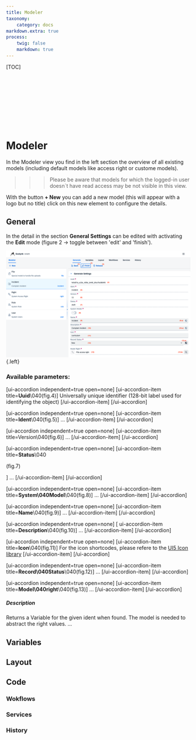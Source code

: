 ```yaml
---
title: Modeler
taxonomy:
    category: docs
markdown.extra: true
process:
    twig: false
    markdown: true
---
```


[TOC]

<br>
<br>
<br>
<br>
<br>
<br>
<br>
<br>

# Modeler

In the Modeler view you find in the left section the overview of all existing models (including default models like access right or custome models).

>>> Please be aware that models for which the logged-in user doesn`t have read access may be not visible in this view.

With the button **+ New** you can add a new model (this will appear with a logo but no title) click on this new element to configure the details.

## General

In the detail in the section **General Settings** can be edited with activating the **Edit** mode (figure 2 -> toggle between 'edit' and 'finish').

![Modeler General](modeler-general.png?lightbox=1024&cropResize=800,800) {.left}

### Available parameters:

[ui-accordion independent=true open=none]
[ui-accordion-item title=<b>Uuid</b>\040(fig.4)]
Universally unique identifier (128-bit label used for identifying the object)
[/ui-accordion-item]
[/ui-accordion]

[ui-accordion independent=true open=none]
[ui-accordion-item title=<b>Ident</b>\040(fig.5)]
...
[/ui-accordion-item]
[/ui-accordion]

[ui-accordion independent=true open=none]
[ui-accordion-item title=Version\040(fig.6)]
...
[/ui-accordion-item]
[/ui-accordion]

[ui-accordion independent=true open=none]
[ui-accordion-item title=<strong>Status</strong>\040<p>(fig.7)</p>]
...
[/ui-accordion-item]
[/ui-accordion]

[ui-accordion independent=true open=none]
[ui-accordion-item title=<strong>System\040Model</strong>\040(fig.8)]
...
[/ui-accordion-item]
[/ui-accordion]

[ui-accordion independent=true open=none]
[ui-accordion-item title=<strong>Name</strong>\040(fig.9)]
...
[/ui-accordion-item]
[/ui-accordion]

[ui-accordion independent=true open=none]
[ ui-accordion-item title=<strong>Description</strong>\040(fig.10)]
...
[/ui-accordion-item]
[/ui-accordion]

[ui-accordion independent=true open=none]
[ui-accordion-item title=<strong>Icon</strong>\040(fig.11)]
For the icon shortcodes, please refere to the [UI5 Icon library](https://sapui5.hana.ondemand.com/sdk/test-resources/sap/m/demokit/iconExplorer/webapp/index.html#/overview/SAP-icons)
[/ui-accordion-item]
[/ui-accordion]

[ui-accordion independent=true open=none]
[ui-accordion-item title=<strong>Record\040Status</strong>\040(fig.12)]
...
[/ui-accordion-item]
[/ui-accordion]

[ui-accordion independent=true open=none]
[ui-accordion-item title=<strong>Model\040right</strong>\040(fig.13)]
...
[/ui-accordion-item]
[/ui-accordion]


##### Description
Returns a Variable for the given ident when found. The model is needed to abstract the right values.
...


## Variables

## Layout

## Code

### Wokflows

### Services

### History